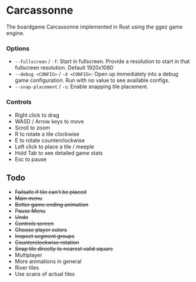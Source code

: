 # Carcassonne

The boardgame Carcassonne implemented in Rust using the ggez game engine.

### Options

 * `--fullscreen` / `-f`: Start in fullscreen. Provide a resolution to start in that fullscreen resolution. Default 1920x1080
 * `--debug <CONFIG>` / `-d <CONFIG>`: Open up immediately into a debug game configuration. Run with no value to see available configs.
 * `--snap-placement` / `-s`: Enable snapping tile placement.

### Controls

* Right click to drag
* WASD / Arrow keys to move
* Scroll to zoom
* R to rotate a tile clockwise
* E to rotate counterclockwise
* Left click to place a tile / meeple
* Hold Tab to see detailed game stats
* Esc to pause

## Todo

* ~~Failsafe if tile can't be placed~~
* ~~Main menu~~
* ~~Better game ending animation~~
* ~~Pause Menu~~
* ~~Undo~~
* ~~Controls screen~~
* ~~Choose player colors~~
* ~~Inspect segment groups~~
* ~~Counterclockwise rotation~~
* ~~Snap tile directly to nearest valid square~~
* Multiplayer
* More animations in general
* River tiles
* Use scans of actual tiles
